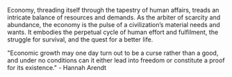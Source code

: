 
Economy, threading itself through the tapestry of human affairs, treads an intricate balance of resources and demands. As the arbiter of scarcity and abundance, the economy is the pulse of a civilization’s material needs and wants. It embodies the perpetual cycle of human effort and fulfilment, the struggle for survival, and the quest for a better life.

"Economic growth may one day turn out to be a curse rather than a good, and under no conditions can it either lead into freedom or constitute a proof for its existence." - Hannah Arendt

